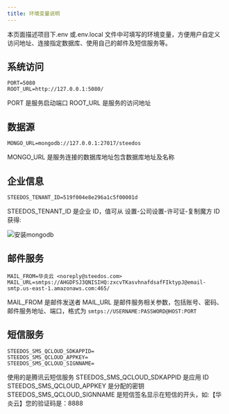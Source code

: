 ```yaml
---
title: 环境变量说明
---
```


本页面描述项目下.env 或.env.local 文件中可填写的环境变量，方便用户自定义访问地址、连接指定数据库、使用自己的邮件及短信服务等。

## 系统访问

```env
PORT=5080
ROOT_URL=http://127.0.0.1:5080/
```

PORT 是服务启动端口
ROOT_URL 是服务的访问地址

## 数据源

```env
MONGO_URL=mongodb://127.0.0.1:27017/steedos
```

MONGO_URL 是服务连接的数据库地址包含数据库地址及名称

## 企业信息

```env
STEEDOS_TENANT_ID=519f004e8e296a1c5f00001d
```

STEEDOS_TENANT_ID 是企业 ID，值可从 设置-公司设置-许可证-复制魔方 ID 获得:

![安装mongodb](/assets/help/deploy/STEEDOS_TENANT_ID.png)

## 邮件服务

```env
MAIL_FROM=华炎云 <noreply@steedos.com>
MAIL_URL=smtps://AHGDFSJ3QNISIHQ:zxcvTKasvhnafdsafFIktypJ@email-smtp.us-east-1.amazonaws.com:465/
```

MAIL_FROM 是邮件发送者
MAIL_URL 是邮件服务相关参数，包括账号、密码、邮件服务地址、端口，格式为 `smtps://USERNAME:PASSWORD@HOST:PORT`

## 短信服务

```env
STEEDOS_SMS_QCLOUD_SDKAPPID=
STEEDOS_SMS_QCLOUD_APPKEY=
STEEDOS_SMS_QCLOUD_SIGNNAME=
```

使用的是腾讯云短信服务
STEEDOS_SMS_QCLOUD_SDKAPPID 是应用 ID
STEEDOS_SMS_QCLOUD_APPKEY 是分配的密钥
STEEDOS_SMS_QCLOUD_SIGNNAME 是短信签名显示在短信的开头，如:【华炎云】您的验证码是：8888
